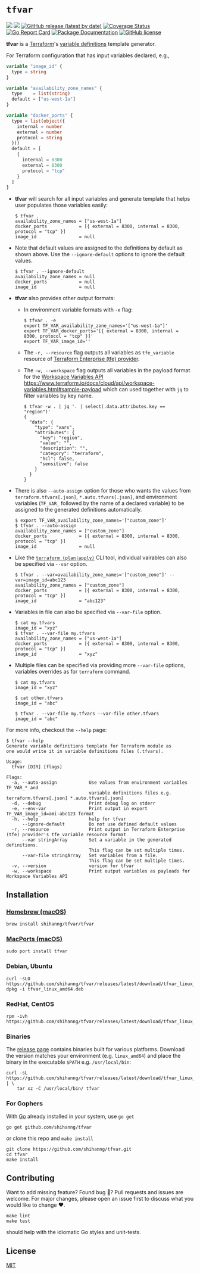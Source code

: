 # `tfvar`

[![](https://github.com/shihanng/tfvar/workflows/main/badge.svg?branch=trunk)](https://github.com/shihanng/tfvar/actions?query=workflow%3Amain)
[![](https://github.com/shihanng/tfvar/workflows/release/badge.svg?branch=trunk)](https://github.com/shihanng/tfvar/actions?query=workflow%3Arelease)
[![GitHub release (latest by date)](https://img.shields.io/github/v/release/shihanng/tfvar)](https://github.com/shihanng/tfvar/releases)
[![Coverage Status](https://coveralls.io/repos/github/shihanng/tfvar/badge.svg?branch=trunk)](https://coveralls.io/github/shihanng/tfvar?branch=trunk)
[![Go Report Card](https://goreportcard.com/badge/github.com/shihanng/tfvar)](https://goreportcard.com/report/github.com/shihanng/tfvar)
[![Package Documentation](https://godoc.org/github.com/shihanng/tfvar/pkg/tfvar?status.svg)](http://godoc.org/github.com/shihanng/tfvar/pkg/tfvar)
[![GitHub license](https://img.shields.io/github/license/shihanng/tfvar)](https://github.com/shihanng/tfvar/blob/trunk/LICENSE)

**tfvar** is a [Terraform](https://www.terraform.io/)'s [variable definitions](https://www.terraform.io/docs/configuration/variables.html#assigning-values-to-root-module-variables) template generator.

For Terraform configuration that has input variables declared, e.g.,

```terraform
variable "image_id" {
  type = string
}

variable "availability_zone_names" {
  type    = list(string)
  default = ["us-west-1a"]
}

variable "docker_ports" {
  type = list(object({
    internal = number
    external = number
    protocol = string
  }))
  default = [
    {
      internal = 8300
      external = 8300
      protocol = "tcp"
    }
  ]
}
```

- **tfvar** will search for all input variables and generate template that helps user populates those variables easily:
    ```
    $ tfvar .
    availability_zone_names = ["us-west-1a"]
    docker_ports            = [{ external = 8300, internal = 8300, protocol = "tcp" }]
    image_id                = null
    ```
- Note that default values are assigned to the definitions by default as shown above. Use the `--ignore-default` options to ignore the default values.
    ```
    $ tfvar . --ignore-default
    availability_zone_names = null
    docker_ports            = null
    image_id                = null
    ```
- **tfvar** also provides other output formats:

  - In environment variable formats with `-e` flag:

    ```
    $ tfvar . -e
    export TF_VAR_availability_zone_names='["us-west-1a"]'
    export TF_VAR_docker_ports='[{ external = 8300, internal = 8300, protocol = "tcp" }]'
    export TF_VAR_image_id=''
    ```

  - The `-r, --resource` flag outputs all variables as `tfe_variable`
    resource of [Terraform Enterprise (tfe) provider](https://registry.terraform.io/providers/hashicorp/tfe/latest/docs/resources/variable).

  - The `-w, --workspace` flag outputs all variables in the payload format for the
    [Workspace Variables API](https://www.terraform.io/docs/cloud/api/workspace-variables.html#sample-payload)
    <https://www.terraform.io/docs/cloud/api/workspace-variables.html#sample-payload>
    which can used together with `jq` to filter variables by key name.

    ```
    $ tfvar -w . | jq '. | select(.data.attributes.key == "region")'
    {
      "data": {
        "type": "vars",
        "attributes": {
          "key": "region",
          "value": "",
          "description": "",
          "category": "terraform",
          "hcl": false,
          "sensitive": false
        }
      }
    }
    ```

- There is also `--auto-assign` option for those who wants the values from `terraform.tfvars[.json]`, `*.auto.tfvars[.json]`, and environment variables (`TF_VAR_` followed by the name of a declared variable) to be assigned to the generated definitions automatically.
    ```
    $ export TF_VAR_availability_zone_names='["custom_zone"]'
    $ tfvar . --auto-assign
    availability_zone_names = ["custom_zone"]
    docker_ports            = [{ external = 8300, internal = 8300, protocol = "tcp" }]
    image_id                = null
    ```
- Like the [`terraform (plan|apply)`](https://www.terraform.io/docs/configuration/variables.html#variables-on-the-command-line) CLI tool, individual vairables can also be specified via `--var` option.
    ```
    $ tfvar . --var=availability_zone_names='["custom_zone"]' --var=image_id=abc123
    availability_zone_names = ["custom_zone"]
    docker_ports            = [{ external = 8300, internal = 8300, protocol = "tcp" }]
    image_id                = "abc123"
    ```
- Variables in file can also be specified via `--var-file` option.
    ```
    $ cat my.tfvars
    image_id = "xyz"
    $ tfvar . --var-file my.tfvars
    availability_zone_names = ["us-west-1a"]
    docker_ports            = [{ external = 8300, internal = 8300, protocol = "tcp" }]
    image_id                = "xyz"
    ```

- Multiple files can be specified via providing more `--var-file` options, variables overrides as for `terraform` command.
    ```
    $ cat my.tfvars
    image_id = "xyz"

    $ cat other.tfvars
    image_id = "abc"

    $ tfvar . --var-file my.tfvars --var-file other.tfvars
    image_id = "abc"
  ```

For more info, checkout the `--help` page:

```
$ tfvar --help
Generate variable definitions template for Terraform module as
one would write it in variable definitions files (.tfvars).

Usage:
  tfvar [DIR] [flags]

Flags:
  -a, --auto-assign            Use values from environment variables TF_VAR_* and
                               variable definitions files e.g. terraform.tfvars[.json] *.auto.tfvars[.json]
  -d, --debug                  Print debug log on stderr
  -e, --env-var                Print output in export TF_VAR_image_id=ami-abc123 format
  -h, --help                   help for tfvar
      --ignore-default         Do not use defined default values
  -r, --resource               Print output in Terraform Enterprise (tfe) provider's tfe_variable resource format
      --var stringArray        Set a variable in the generated definitions.
                               This flag can be set multiple times.
      --var-file stringArray   Set variables from a file.
                               This flag can be set multiple times.
  -v, --version                version for tfvar
  -w, --workspace              Print output variables as payloads for Workspace Variables API
```


## Installation

### [Homebrew (macOS)](https://github.com/shihanng/homebrew-tfvar)

```
brew install shihanng/tfvar/tfvar
```

### [MacPorts (macOS)](https://ports.macports.org/port/tfvar/)

```
sudo port install tfvar
```

### Debian, Ubuntu

```
curl -sLO https://github.com/shihanng/tfvar/releases/latest/download/tfvar_linux_amd64.deb
dpkg -i tfvar_linux_amd64.deb
```

### RedHat, CentOS

```
rpm -ivh https://github.com/shihanng/tfvar/releases/latest/download/tfvar_linux_amd64.rpm
```

### Binaries

The [release page](https://github.com/shihanng/tfvar/releases) contains binaries built for various platforms. Download the version matches your environment (e.g. `linux_amd64`) and place the binary in the executable `$PATH` e.g. `/usr/local/bin`:

```
curl -sL https://github.com/shihanng/tfvar/releases/latest/download/tfvar_linux_amd64.tar.gz | \
    tar xz -C /usr/local/bin/ tfvar
```

### For Gophers

With [Go](https://golang.org/doc/install) already installed in your system, use `go get`

```
go get github.com/shihanng/tfvar
```

or clone this repo and `make install`

```
git clone https://github.com/shihanng/tfvar.git
cd tfvar
make install
```

## Contributing

Want to add missing feature? Found bug :bug:? Pull requests and issues are welcome. For major changes, please open an issue first to discuss what you would like to change :heart:.

```
make lint
make test
```

should help with the idiomatic Go styles and unit-tests.

## License
[MIT](./LICENSE)
